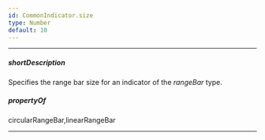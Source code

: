 ```yaml
---
id: CommonIndicator.size
type: Number
default: 10
---
```

---
##### shortDescription
Specifies the range bar size for an indicator of the *rangeBar* type.

##### propertyOf
circularRangeBar,linearRangeBar

---
